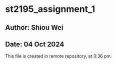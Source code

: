 # st2195_assignment_1

## Author: Shiou Wei
## Date: 04 Oct 2024

This file is created in remote repository, at 3:36 pm.
